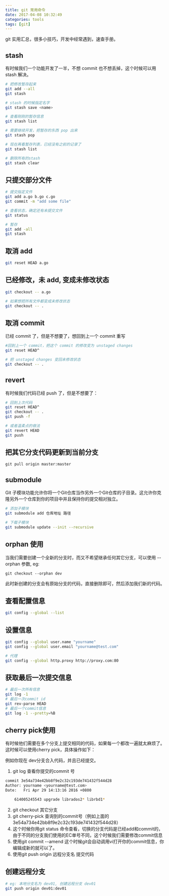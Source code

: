```yaml
---
title: git 常用命令
date: 2017-04-08 10:32:49
categories: tools
tags: [git]
---
```


git 实用汇总，很多小技巧，开发中经常遇到，速查手册。

<!-- more -->

## stash

有时候我们一个功能开发了一半，不想 commit 也不想丢掉，这个时候可以用 stash 解决。

```bash
# 把修改暂存起来
git add --all
git stash

# stash 的时候指定名字
git stash save <name>

# 查看刚刚的暂存信息
git stash list

# 需要继续开发，把暂存的东西 pop 出来
git stash pop

# 现在再看暂存列表，已经没有之前的记录了
git stash list

# 删除所有的stash
git stash clear
```

## 只提交部分文件

```bash
# 提交指定文件
git add a.go b.go c.go
git commit -m "add some file"

# 查看状态，确定还有未提交文件
git status

# 暂存
git add -all
git stash
```
## 取消 add

```bash
git reset HEAD a.go
```

## 已经修改，未 add, 变成未修改状态

```bash
git checkout -- a.go

# 如果想把所有文件都变成未修改状态
git checkout -- .
```

## 取消 commit

已经 commit 了，但是不想要了，想回到上一个 commit 重写

```bash
#回到上一个 commit，把这个 commit 的修改变为 unstaged changes
git reset HEAD^

# 把 unstaged changes 变回未修改状态
git checkout -- .
```

## revert

有时候我们代码已经 push 了，但是不想要了：

```bash
# 回到上次代码
git reset HEAD^
git checkout -- .
git push -f

# 或者温柔点的做法
git revert HEAD
git push
```
## 把其它分支代码更新到当前分支

```
git pull origin master:master
```

## submodule
Git 子模块功能允许你将一个Git仓库当作另外一个Git仓库的子目录。这允许你克隆另外一个仓库到你的项目中并且保持你的提交相对独立。

```bash
# 添加子模块
git submodule add 仓库地址 路径

# 下载子模块
git submodule update --init --recursive
```

## orphan 使用

当我们需要创建一个全新的分支时，而又不希望继承任何其它分支，可以使用 --orphan 参数, eg:

```shell
git checkout --orphan dev
```

此时新创建的分支会有原始分支的代码，直接删除即可，然后添加我们新的代码。

## 查看配置信息
```bash
git config --global --list
```

## 设置信息
```bash
git config --global user.name "yourname"
git config --global user.email "yourname@test.com"

# 代理
git config --global http.proxy http://proxy.com:80
```

## 获取最后一次提交信息
```bash
# 最后一次所有信息
git log -1
# 最后一次commit id
git rev-parse HEAD
# 最后一个commit信息
git log -1 --pretty=%B
```

## cherry pick使用
有时候他们需要在多个分支上提交相同的代码，如果每一个都改一遍就太麻烦了。
这时候可以使用cherry pick，具体操作如下：


例如你现在 dev分支合入代码，并且已经提交。
1. git log 查看你提交的commit 号
```bash
commit 3e54a734e42bb8f9e2c32c193de741432f544d28
Author: yourname <yourname@test.com>
Date:   Fri Apr 29 14:13:16 2016 +0800

    614005245543 upgrade librados2* librbd1*
```
2. git checkout 其它分支
3. git cherry-pick 查询到的commit号（例如上面的3e54a734e42bb8f9e2c32c193de741432f544d28）
4. 这个时候你用git status 命令查看，切换的分支代码是已经add和commit的，由于不同的分支我们使用的EC单号不同，这个时候我们需要修改commit信息
5. 使用git commit --amend 这个时候git会自动调用vi打开你的commit信息，你编辑成新的就可以了。
6. 使用git push origin 远程分支名 提交代码

## 创建远程分支

```bash
# eg: 本地分支名为 dev01, 创建远程分支 dev01
git push origin dev01:dev01
```
